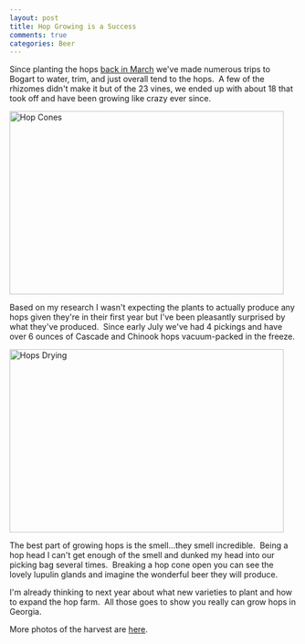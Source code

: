```yaml
--- 
layout: post
title: Hop Growing is a Success
comments: true
categories: Beer
---
```

Since planting the hops <a href="http://cameronstokes.com/2009/03/10/bogart-georgia-hop-farm/">back in March</a> we've made numerous trips to Bogart to water, trim, and just overall tend to the hops.  A few of the rhizomes didn't make it but of the 23 vines, we ended up with about 18 that took off and have been growing like crazy ever since.

<img class="size-full wp-image-786" title="hop-cones" src="http://cameronstokes.com/wp-content/uploads/2009/08/hop-cones.jpg" alt="Hop Cones" width="480" height="321" />

Based on my research I wasn't expecting the plants to actually produce any hops given they're in their first year but I've been pleasantly surprised by what they've produced.  Since early July we've had 4 pickings and have over 6 ounces of Cascade and Chinook hops vacuum-packed in the freeze.

<img class="size-full wp-image-787" title="hops-drying" src="http://cameronstokes.com/wp-content/uploads/2009/08/hops-drying.jpg" alt="Hops Drying" width="480" height="321" />

The best part of growing hops is the smell...they smell incredible.  Being a hop head I can't get enough of the smell and dunked my head into our picking bag several times.  Breaking a hop cone open you can see the lovely lupulin glands and imagine the wonderful beer they will produce.

I'm already thinking to next year about what new varieties to plant and how to expand the hop farm.  All those goes to show you really can grow hops in Georgia.

More photos of the harvest are <a href="http://cameronstokes.com/gallery/hop-harvest-july-2009/">here</a>.
